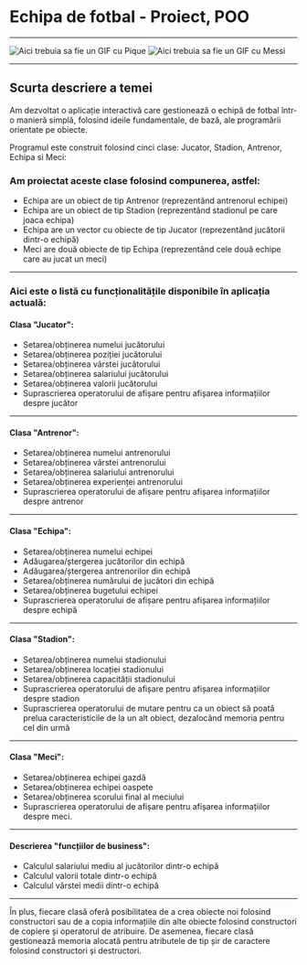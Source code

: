 # Echipa de fotbal - Proiect, POO
<hr>

![Aici trebuia sa fie un GIF cu Pique](https://github.com/Yanis3Pique/Tema1---POO/blob/master/bar%C3%A7a-pique.gif?raw=true)
![Aici trebuia sa fie un GIF cu Messi](https://github.com/Yanis3Pique/Tema1---POO/blob/d074ce28b29489f7752b12f39a1915f9bec9f8e9/ezgif.com-resize.gif?raw=true)
<hr>

## Scurta descriere a temei
Am dezvoltat o aplicație interactivă care gestionează o echipă de fotbal într-o manieră simplă, folosind ideile fundamentale, de bază, ale programării orientate pe obiecte.

Programul este construit folosind cinci clase: Jucator, Stadion, Antrenor, Echipa si Meci:

### Am proiectat aceste clase folosind compunerea, astfel:

- Echipa are un obiect de tip Antrenor (reprezentând antrenorul echipei)
- Echipa are un obiect de tip Stadion (reprezentând stadionul pe care joaca echipa)
- Echipa are un vector cu obiecte de tip Jucator (reprezentând jucătorii dintr-o echipă)
- Meci are două obiecte de tip Echipa (reprezentând cele două echipe care au jucat un meci)

<hr>

### Aici este o listă cu funcționalitățile disponibile în aplicația actuală:

#### Clasa "Jucator":

- Setarea/obținerea numelui jucătorului
- Setarea/obținerea poziției jucătorului
- Setarea/obținerea vârstei jucătorului
- Setarea/obținerea salariului jucătorului
- Setarea/obținerea valorii jucătorului
- Suprascrierea operatorului de afișare pentru afișarea informațiilor despre jucător
<hr>

#### Clasa "Antrenor":

- Setarea/obținerea numelui antrenorului
- Setarea/obținerea vârstei antrenorului
- Setarea/obținerea salariului antrenorului
- Setarea/obținerea experienței antrenorului
- Suprascrierea operatorului de afișare pentru afișarea informațiilor despre antrenor
<hr>

#### Clasa "Echipa":

- Setarea/obținerea numelui echipei
- Adăugarea/ștergerea jucătorilor din echipă
- Adăugarea/ștergerea antrenorilor din echipă
- Setarea/obținerea numărului de jucători din echipă
- Setarea/obținerea bugetului echipei
- Suprascrierea operatorului de afișare pentru afișarea informațiilor despre echipă
<hr>

#### Clasa "Stadion":

- Setarea/obținerea numelui stadionului
- Setarea/obținerea locației stadionului
- Setarea/obținerea capacității stadionului
- Suprascrierea operatorului de afișare pentru afișarea informațiilor despre stadion
- Suprascrierea operatorului de mutare pentru ca un obiect să poată prelua caracteristicile de la un alt obiect, dezalocând memoria pentru cel din urmă
<hr>

#### Clasa "Meci":

- Setarea/obținerea echipei gazdă
- Setarea/obținerea echipei oaspete
- Setarea/obținerea scorului final al meciului
- Suprascrierea operatorului de afișare pentru afișarea informațiilor despre meci.
<hr>

#### Descrierea "funcțiilor de business":
- Calculul salariului mediu al jucătorilor dintr-o echipă
- Calculul valorii totale dintr-o echipă
- Calculul vârstei medii dintr-o echipă
<hr>

În plus, fiecare clasă oferă posibilitatea de a crea obiecte noi folosind constructori sau de a copia informațiile din alte obiecte folosind constructori de copiere și operatorul de atribuire. De asemenea, fiecare clasă gestionează memoria alocată pentru atributele de tip șir de caractere folosind constructori și destructori.
